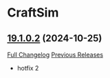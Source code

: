 # CraftSim

## [19.1.0.2](https://github.com/derfloh205/CraftSim/tree/19.1.0.2) (2024-10-25)
[Full Changelog](https://github.com/derfloh205/CraftSim/compare/19.1.0.1...19.1.0.2) [Previous Releases](https://github.com/derfloh205/CraftSim/releases)

- hotfix 2  
